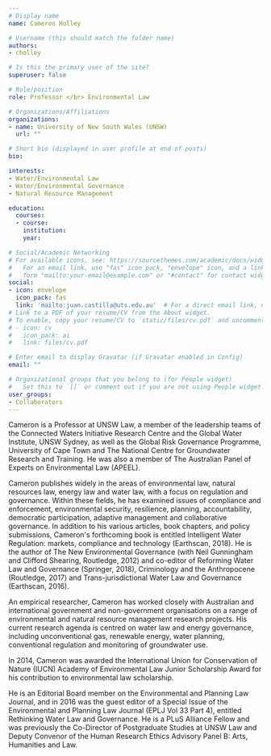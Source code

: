 ```yaml
---
# Display name
name: Cameron Holley

# Username (this should match the folder name)
authors:
- cholley

# Is this the primary user of the site?
superuser: false

# Role/position
role: Professor </br> Environmental Law

# Organizations/Affiliations
organizations:
- name: University of New South Wales (UNSW)
  url: ""

# Short bio (displayed in user profile at end of posts)
bio:

interests:
- Water/Environmental Law
- Water/Environmental Governance
- Natural Resource Management

education:
  courses:
  - course:
    institution:
    year:

# Social/Academic Networking
# For available icons, see: https://sourcethemes.com/academic/docs/widgets/#icons
#   For an email link, use "fas" icon pack, "envelope" icon, and a link in the
#   form "mailto:your-email@example.com" or "#contact" for contact widget.
social:
- icon: envelope
  icon_pack: fas
  link: 'mailto:juan.castilla@uts.edu.au'  # For a direct email link, use "mailto:test@example.org".
# Link to a PDF of your resume/CV from the About widget.
# To enable, copy your resume/CV to `static/files/cv.pdf` and uncomment the lines below.  
# - icon: cv
#   icon_pack: ai
#   link: files/cv.pdf

# Enter email to display Gravatar (if Gravatar enabled in Config)
email: ""

# Organizational groups that you belong to (for People widget)
#   Set this to `[]` or comment out if you are not using People widget.  
user_groups:
- Collaborators
---
```


Cameron is a Professor at UNSW Law, a member of the leadership teams of the Connected Waters Initiative Research Centre and the Global Water Institute, UNSW Sydney, as well as the Global Risk Governance Programme, University of Cape Town and The National Centre for Groundwater Research and Training. He was also a member of The Australian Panel of Experts on Environmental Law (APEEL).

Cameron publishes widely in the areas of environmental law, natural resources law, energy law and water law, with a focus on regulation and governance. Within these fields, he has examined issues of compliance and enforcement, environmental security, resilience, planning, accountability, democratic participation, adaptive management and collaborative governance. In addition to his various articles, book chapters, and policy submissions, Cameron's forthcoming book is entitled Intelligent Water Regulation: markets, compliance and technology (Earthscan, 2018). He is the author of The New Environmental Governance (with Neil Gunningham and Clifford Shearing, Routledge, 2012) and co-editor of Reforming Water Law and Governance (Springer, 2018), Criminology and the Anthropocene (Routledge, 2017) and Trans-jurisdictional Water Law and Governance (Earthscan, 2016).

An empirical researcher, Cameron has worked closely with Australian and international government and non-government organisations on a range of environmental and natural resource management research projects. His current research agenda is centred on water law and energy governance, including unconventional gas, renewable energy, water planning, conventional regulation and monitoring of groundwater use.

In 2014, Cameron was awarded the International Union for Conservation of Nature (IUCN) Academy of Environmental Law Junior Scholarship Award for his contribution to environmental law scholarship.

He is an Editorial Board member on the Environmental and Planning Law Journal, and in 2016 was the guest editor of a Special Issue of the Environmental and Planning Law Journal (EPLJ Vol 33 Part 4), entitled Rethinking Water Law and Governance. He is a PLuS Alliance Fellow and was previously the Co-Director of Postgraduate Studies at UNSW Law and Deputy Convenor of the Human Research Ethics Advisory Panel B: Arts, Humanities and Law.

